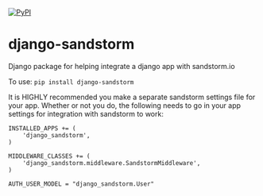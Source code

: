 [![PyPI](https://img.shields.io/pypi/v/django-sandstorm.svg)](https://pypi.python.org/pypi/django-sandstorm)

# django-sandstorm
Django package for helping integrate a django app with sandstorm.io

To use:
`pip install django-sandstorm`

It is HIGHLY recommended you make a separate sandstorm settings file for your
app. Whether or not you do, the following needs to go in your app settings for
integration with sandstorm to work:

```
INSTALLED_APPS += (
    'django_sandstorm',
)

MIDDLEWARE_CLASSES += (
    'django_sandstorm.middleware.SandstormMiddleware',
)

AUTH_USER_MODEL = "django_sandstorm.User"
```
